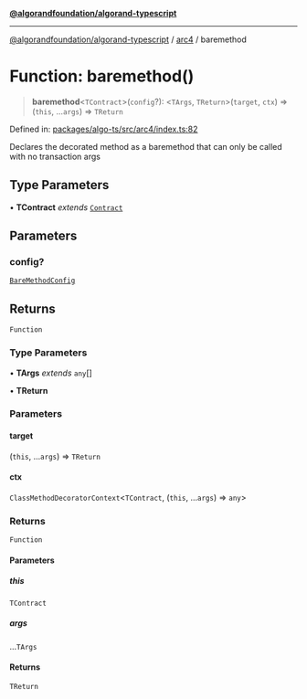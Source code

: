 [**@algorandfoundation/algorand-typescript**](../../../README.md)

***

[@algorandfoundation/algorand-typescript](../../../README.md) / [arc4](../README.md) / baremethod

# Function: baremethod()

> **baremethod**\<`TContract`\>(`config`?): \<`TArgs`, `TReturn`\>(`target`, `ctx`) => (`this`, ...`args`) => `TReturn`

Defined in: [packages/algo-ts/src/arc4/index.ts:82](https://github.com/algorandfoundation/puya-ts/blob/main/packages/algo-ts/src/arc4/index.ts#L82)

Declares the decorated method as a baremethod that can only be called with no transaction args

## Type Parameters

• **TContract** *extends* [`Contract`](../classes/Contract.md)

## Parameters

### config?

[`BareMethodConfig`](../type-aliases/BareMethodConfig.md)

## Returns

`Function`

### Type Parameters

• **TArgs** *extends* `any`[]

• **TReturn**

### Parameters

#### target

(`this`, ...`args`) => `TReturn`

#### ctx

`ClassMethodDecoratorContext`\<`TContract`, (`this`, ...`args`) => `any`\>

### Returns

`Function`

#### Parameters

##### this

`TContract`

##### args

...`TArgs`

#### Returns

`TReturn`
